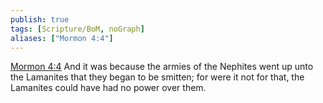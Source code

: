 ```yaml
---
publish: true
tags: [Scripture/BoM, noGraph]
aliases: ["Mormon 4:4"]
---
```

[Mormon 4:4](https://churchofjesuschrist.org/study/scriptures/bofm/morm/4?lang=eng&id=p4#p4) And it was because the armies of the Nephites went up unto the Lamanites that they began to be smitten; for were it not for that, the Lamanites could have had no power over them.
